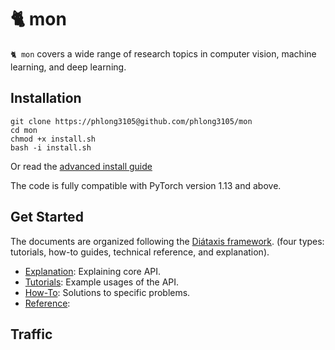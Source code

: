 # 🐈 mon

`🐈 mon` covers a wide range of research topics in computer vision, machine learning, and deep learning.

## Installation

```shell
git clone https://phlong3105@github.com/phlong3105/mon
cd mon
chmod +x install.sh
bash -i install.sh
```

Or read the [advanced install guide](get-started/installation.md)

The code is fully compatible with PyTorch version 1.13 and above.

## Get Started

The documents are organized following the [Diátaxis framework](https://diataxis.fr/).
(four types: tutorials, how-to guides, technical reference, and explanation).

- [Explanation](explanation/index.md): Explaining core API.
- [Tutorials](tutorial/index.md): Example usages of the API.
- [How-To](how-to/index.md): Solutions to specific problems.
- [Reference](reference/index.md): 

## Traffic

<script type="text/javascript" id="clustrmaps" src="//clustrmaps.com/map_v2.js?d=mDDi2z1vAnHUyVPYInDSCoHgluvZPEfpCcbRFeggx3o&cl=ffffff&w=a"></script>
